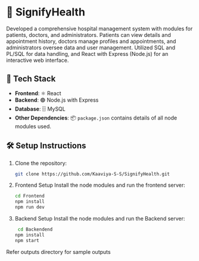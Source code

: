 # 🏥 SignifyHealth

Developed a comprehensive hospital management system with modules for patients, doctors, and administrators. Patients can view details and appointment history, doctors manage profiles and appointments, and administrators oversee data and user management. Utilized SQL and PL/SQL for data handling, and React with Express (Node.js) for an interactive web interface.

## 🚀 Tech Stack

- **Frontend**: ⚛️ React
- **Backend**: 🟢 Node.js with Express
- **Database**: 🗄️ MySQL
- **Other Dependencies**: 📦 `package.json` contains details of all node modules used.

## 🛠️ Setup Instructions

1. Clone the repository:
   ```bash
   git clone https://github.com/Kaaviya-S-S/SignifyHealth.git

2. Frontend Setup
   Install the node modules and run the frontend server:
   ```bash
   cd Frontend
   npm install
   npm run dev

3. Backend Setup
   Install the node modules and run the Backend server:
   ```bash
    cd Backendend
   npm install
   npm start


Refer outputs directory for sample outputs
